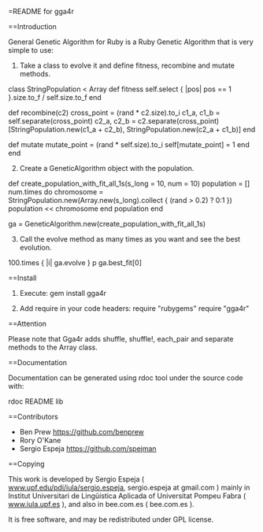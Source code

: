=README for gga4r


==Introduction

General Genetic Algorithm for Ruby is a Ruby Genetic Algorithm that is very simple to use:

1. Take a class to evolve it and define fitness, recombine and mutate methods.

class StringPopulation < Array
  def fitness
    self.select { |pos| pos == 1 }.size.to_f / self.size.to_f
  end

  def recombine(c2)
    cross_point = (rand * c2.size).to_i
    c1_a, c1_b = self.separate(cross_point)
    c2_a, c2_b = c2.separate(cross_point)
    [StringPopulation.new(c1_a + c2_b), StringPopulation.new(c2_a + c1_b)]
  end

  def mutate
    mutate_point = (rand * self.size).to_i
    self[mutate_point] = 1
  end
end


2. Create a GeneticAlgorithm object with the population.

def create_population_with_fit_all_1s(s_long = 10, num = 10)
    population = []
    num.times  do
      chromosome = StringPopulation.new(Array.new(s_long).collect { (rand > 0.2) ? 0:1 })
      population << chromosome
    end
    population
end

ga = GeneticAlgorithm.new(create_population_with_fit_all_1s)

3. Call the evolve method as many times as you want and see the best evolution.

100.times { |i|  ga.evolve }
p ga.best_fit[0]

==Install

1) Execute:
	gem install gga4r

2) Add require in your code headers:
	require "rubygems"
	require "gga4r"


==Attention

 Please note that Gga4r adds shuffle, shuffle!, each_pair and separate methods to the Array class.

==Documentation

Documentation can be generated using rdoc tool under the source code with:

  rdoc README lib

==Contributors

- Ben Prew https://github.com/benprew
- Rory O'Kane
- Sergio Espeja https://github.com/spejman


==Copying

This work is developed by Sergio Espeja ( www.upf.edu/pdi/iula/sergio.espeja, sergio.espeja at gmail.com )
mainly in Institut Universitari de Lingüística Aplicada of Universitat Pompeu Fabra ( www.iula.upf.es ),
and also in bee.com.es ( bee.com.es ).

It is free software, and may be redistributed under GPL license.



